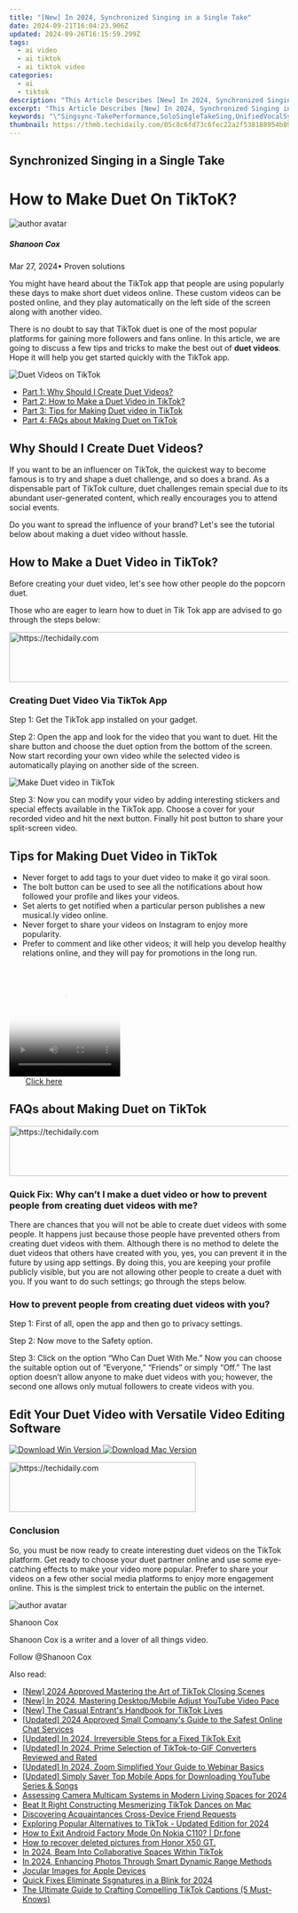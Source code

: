 ```yaml
---
title: "[New] In 2024, Synchronized Singing in a Single Take"
date: 2024-09-21T16:04:23.906Z
updated: 2024-09-26T16:15:59.299Z
tags:
  - ai video
  - ai tiktok
  - ai tiktok video
categories:
  - ai
  - tiktok
description: "This Article Describes [New] In 2024, Synchronized Singing in a Single Take"
excerpt: "This Article Describes [New] In 2024, Synchronized Singing in a Single Take"
keywords: "\"Singsync-TakePerformance,SoloSingleTakeSing,UnifiedVocalSync,OneTakeSyncedChorus,SingleTakeSynchronized,HarmonyInOneTake,ChorusOneTakeUnity\""
thumbnail: https://thmb.techidaily.com/05c8c6fd73c6fec22a2f538188954b893a706bcf3ee5edf935baeb75dd083d47.jpg
---
```


## Synchronized Singing in a Single Take

# How to Make Duet On TikToK?

![author avatar](https://images.wondershare.com/filmora/article-images/shannon-cox.jpg)

##### Shanoon Cox

 Mar 27, 2024• Proven solutions

You might have heard about the TikTok app that people are using popularly these days to make short duet videos online. These custom videos can be posted online, and they play automatically on the left side of the screen along with another video.

There is no doubt to say that TikTok duet is one of the most popular platforms for gaining more followers and fans online. In this article, we are going to discuss a few tips and tricks to make the best out of **duet videos**. Hope it will help you get started quickly with the TikTok app.

![Duet Videos on TikTok](https://images.wondershare.com/filmora/article-images/make-duet-videos-on-tiktok.jpg)

* [Part 1: Why Should I Create Duet Videos?](#part1)
* [Part 2: How to Make a Duet Video in TikTok?](#part2)
* [Part 3: Tips for Making Duet video in TikTok](#part3)
* [Part 4: FAQs about Making Duet on TikTok](#part4)

## Why Should I Create Duet Videos?

If you want to be an influencer on TikTok, the quickest way to become famous is to try and shape a duet challenge, and so does a brand. As a dispensable part of TikTok culture, duet challenges remain special due to its abundant user-generated content, which really encourages you to attend social events.

Do you want to spread the influence of your brand? Let's see the tutorial below about making a duet video without hassle.

## How to Make a Duet Video in TikTok?

Before creating your duet video, let's see how other people do the popcorn duet.

Those who are eager to learn how to duet in Tik Tok app are advised to go through the steps below:

<!-- affiliate ads begin -->
<a href="https://aligracehair.sjv.io/c/5597632/2027195/19272" target="_top" id="2027195">
  <img src="//a.impactradius-go.com/display-ad/19272-2027195" border="0" alt="https://techidaily.com" width="728" height="90"/>
</a>
<img height="0" width="0" src="https://aligracehair.sjv.io/i/5597632/2027195/19272" style="position:absolute;visibility:hidden;" border="0" />
<!-- affiliate ads end -->

### Creating Duet Video Via TikTok App

Step 1: Get the TikTok app installed on your gadget.

Step 2: Open the app and look for the video that you want to duet. Hit the share button and choose the duet option from the bottom of the screen. Now start recording your own video while the selected video is automatically playing on another side of the screen.

![ Make Duet video in TikTok ](https://images.wondershare.com/filmora/article-images/tiktok-duet-video.jpg)

Step 3: Now you can modify your video by adding interesting stickers and special effects available in the TikTok app. Choose a cover for your recorded video and hit the next button. Finally hit post button to share your split-screen video.

## Tips for Making Duet Video in TikTok

* Never forget to add tags to your duet video to make it go viral soon.
* The bolt button can be used to see all the notifications about how followed your profile and likes your videos.
* Set alerts to get notified when a particular person publishes a new musical.ly video online.
* Never forget to share your videos on Instagram to enjoy more popularity.
* Prefer to comment and like other videos; it will help you develop healthy relations online, and they will pay for promotions in the long run.

<!-- affiliate ads begin -->
<span id="1743243">
					<video width="200" height="200" style="cursor:pointer"
           poster="//a.impactradius-go.com/display-clicktoplayimage/1743243.png"
           onclick="if(!this.playClicked){this.play();this.setAttribute('controls',true);this.playClicked=true;}">
	   <source src="//a.impactradius-go.com/display-ad/19272-1743243">
	   <img src="//a.impactradius-go.com/display-clicktoplayimage/1743243.png" style="border: none; height: 100%; width: 100%; object-fit: contain">
	</video>
	<div style="width:125px;text-align:center"><a href="javascript:window.open(decodeURIComponent('https%3A%2F%2Faligracehair.sjv.io%2Fc%2F5597632%2F1743243%2F19272'), '_blank');void(0);">Click here</a></div>
</span>
<img height="0" width="0" src="https://imp.pxf.io/i/5597632/1743243/19272" style="position:absolute;visibility:hidden;" border="0" />
<!-- affiliate ads end -->

## FAQs about Making Duet on TikTok

<!-- affiliate ads begin -->
<a href="https://unicoeye.pxf.io/c/5597632/2134249/18498" target="_top" id="2134249">
  <img src="//a.impactradius-go.com/display-ad/18498-2134249" border="0" alt="https://techidaily.com" width="728" height="90"/>
</a>
<img height="0" width="0" src="https://unicoeye.pxf.io/i/5597632/2134249/18498" style="position:absolute;visibility:hidden;" border="0" />
<!-- affiliate ads end -->

### Quick Fix: Why can’t I make a duet video or how to prevent people from creating duet videos with me?

There are chances that you will not be able to create duet videos with some people. It happens just because those people have prevented others from creating duet videos with them. Although there is no method to delete the duet videos that others have created with you, yes, you can prevent it in the future by using app settings. By doing this, you are keeping your profile publicly visible, but you are not allowing other people to create a duet with you. If you want to do such settings; go through the steps below.

### How to prevent people from creating duet videos with you?

Step 1: First of all, open the app and then go to privacy settings.

Step 2: Now move to the Safety option.

Step 3: Click on the option “Who Can Duet With Me.” Now you can choose the suitable option out of “Everyone,” “Friends” or simply “Off.” The last option doesn’t allow anyone to make duet videos with you; however, the second one allows only mutual followers to create videos with you.

## Edit Your Duet Video with Versatile Video Editing Software

[![Download Win Version](https://images.wondershare.com/filmora/guide/download-btn-win.jpg) ](https://tools.techidaily.com/wondershare/filmora/download/) [![Download Mac Version](https://images.wondershare.com/filmora/guide/download-btn-mac.jpg) ](https://tools.techidaily.com/wondershare/filmora/download/)

<!-- affiliate ads begin -->
<a href="https://aligracehair.sjv.io/c/5597632/2135416/19272" target="_top" id="2135416">
  <img src="//a.impactradius-go.com/display-ad/19272-2135416" border="0" alt="https://techidaily.com" width="336" height="90"/>
</a>
<img height="0" width="0" src="https://aligracehair.sjv.io/i/5597632/2135416/19272" style="position:absolute;visibility:hidden;" border="0" />
<!-- affiliate ads end -->

### Conclusion

So, you must be now ready to create interesting duet videos on the TikTok platform. Get ready to choose your duet partner online and use some eye-catching effects to make your video more popular. Prefer to share your videos on a few other social media platforms to enjoy more engagement online. This is the simplest trick to entertain the public on the internet.

![author avatar](https://images.wondershare.com/filmora/article-images/shannon-cox.jpg)

Shanoon Cox

Shanoon Cox is a writer and a lover of all things video.

Follow @Shanoon Cox

<ins class="adsbygoogle"
      style="display:block"
      data-ad-client="ca-pub-7571918770474297"
      data-ad-slot="8358498916"
      data-ad-format="auto"
      data-full-width-responsive="true"></ins>

<span class="atpl-alsoreadstyle">Also read:</span>
<div><ul>
<li><a href="https://tiktok-clips.techidaily.com/new-2024-approved-mastering-the-art-of-tiktok-closing-scenes/"><u>[New] 2024 Approved Mastering the Art of TikTok Closing Scenes</u></a></li>
<li><a href="https://youtube-data.techidaily.com/n-2024-mastering-desktopmobile-adjust-youtube-video-pace/"><u>[New] In 2024, Mastering Desktop/Mobile Adjust YouTube Video Pace</u></a></li>
<li><a href="https://tiktok-clips.techidaily.com/new-the-casual-entrants-handbook-for-tiktok-lives/"><u>[New] The Casual Entrant's Handbook for TikTok Lives</u></a></li>
<li><a href="https://screen-mirroring-recording.techidaily.com/updated-2024-approved-small-companys-guide-to-the-safest-online-chat-services/"><u>[Updated] 2024 Approved Small Company's Guide to the Safest Online Chat Services</u></a></li>
<li><a href="https://tiktok-clips.techidaily.com/updated-in-2024-irreversible-steps-for-a-fixed-tiktok-exit/"><u>[Updated] In 2024, Irreversible Steps for a Fixed TikTok Exit</u></a></li>
<li><a href="https://tiktok-clips.techidaily.com/updated-in-2024-prime-selection-of-tiktok-to-gif-converters-reviewed-and-rated/"><u>[Updated] In 2024, Prime Selection of TikTok-to-GIF Converters Reviewed and Rated</u></a></li>
<li><a href="https://visual-screen-recording.techidaily.com/updated-in-2024-zoom-simplified-your-guide-to-webinar-basics/"><u>[Updated] In 2024, Zoom Simplified Your Guide to Webinar Basics</u></a></li>
<li><a href="https://facebook-record-videos.techidaily.com/updated-simply-saver-top-mobile-apps-for-downloading-youtube-series-and-songs/"><u>[Updated] Simply Saver Top Mobile Apps for Downloading YouTube Series & Songs</u></a></li>
<li><a href="https://screen-recording.techidaily.com/assessing-camera-multicam-systems-in-modern-living-spaces-for-2024/"><u>Assessing Camera Multicam Systems in Modern Living Spaces for 2024</u></a></li>
<li><a href="https://tiktok-clips.techidaily.com/beat-it-right-constructing-mesmerizing-tiktok-dances-on-mac/"><u>Beat It Right Constructing Mesmerizing TikTok Dances on Mac</u></a></li>
<li><a href="https://tiktok-clips.techidaily.com/discovering-acquaintances-cross-device-friend-requests/"><u>Discovering Acquaintances Cross-Device Friend Requests</u></a></li>
<li><a href="https://tiktok-clips.techidaily.com/exploring-popular-alternatives-to-tiktok-updated-edition-for-2024/"><u>Exploring Popular Alternatives to TikTok - Updated Edition for 2024</u></a></li>
<li><a href="https://change-location.techidaily.com/how-to-exit-android-factory-mode-on-nokia-c110-drfone-by-drfone-fix-android-problems-fix-android-problems/"><u>How to Exit Android Factory Mode On Nokia C110? | Dr.fone</u></a></li>
<li><a href="https://blog-min.techidaily.com/how-to-recover-deleted-pictures-from-honor-x50-gt-by-fonelab-android-recover-pictures/"><u>How to recover deleted pictures from Honor X50 GT.</u></a></li>
<li><a href="https://tiktok-clips.techidaily.com/in-2024-beam-into-collaborative-spaces-within-tiktok/"><u>In 2024, Beam Into Collaborative Spaces Within TikTok</u></a></li>
<li><a href="https://vp-tips.techidaily.com/in-2024-enhancing-photos-through-smart-dynamic-range-methods/"><u>In 2024, Enhancing Photos Through Smart Dynamic Range Methods</u></a></li>
<li><a href="https://extra-resources.techidaily.com/jocular-images-for-apple-devices/"><u>Jocular Images for Apple Devices</u></a></li>
<li><a href="https://fox-links.techidaily.com/quick-fixes-eliminate-ssgnatures-in-a-blink-for-2024/"><u>Quick Fixes Eliminate Ssgnatures in a Blink for 2024</u></a></li>
<li><a href="https://tiktok-clips.techidaily.com/the-ultimate-guide-to-crafting-compelling-tiktok-captions-5-must-knows/"><u>The Ultimate Guide to Crafting Compelling TikTok Captions (5 Must-Knows)</u></a></li>
</ul></div>

